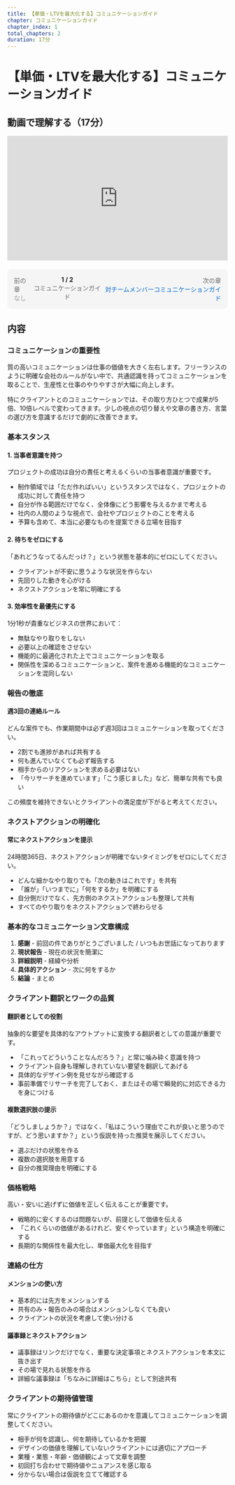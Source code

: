 ```yaml
---
title: 【単価・LTVを最大化する】コミュニケーションガイド
chapter: コミュニケーションガイド
chapter_index: 1
total_chapters: 2
duration: 17分
---
```


# 【単価・LTVを最大化する】コミュニケーションガイド

## 動画で理解する（17分）

<div style="position: relative; padding-bottom: 56.25%; height: 0;"><iframe src="https://www.loom.com/embed/89d791c8ab7349b1bd7aeb4a9d16152e?sid=74dc4e3e-39b9-4910-b0d1-36d0ba682409" frameborder="0" webkitallowfullscreen mozallowfullscreen allowfullscreen style="position: absolute; top: 0; left: 0; width: 100%; height: 100%;"></iframe></div>

<div style="display: flex; justify-content: space-between; margin-top: 20px; margin-bottom: 20px; padding: 15px; background: #f5f5f5; border-radius: 8px;">
  <div style="text-align: left;">
    <span style="color: #666;">前の章</span><br>
    <span style="color: #999;">なし</span>
  </div>
  <div style="text-align: center;">
    <strong>1 / 2</strong><br>
    <span style="font-size: 14px; color: #666;">コミュニケーションガイド</span>
  </div>
  <div style="text-align: right;">
    <span style="color: #666;">次の章</span><br>
    <a href="./02_【対チームメンバー】コミュニケーションガイド.md" style="color: #0066cc; text-decoration: none;">対チームメンバーコミュニケーションガイド</a>
  </div>
</div>

## 内容

### コミュニケーションの重要性

質の高いコミュニケーションは仕事の価値を大きく左右します。フリーランスのように明確な会社のルールがない中で、共通認識を持ってコミュニケーションを取ることで、生産性と仕事のやりやすさが大幅に向上します。

特にクライアントとのコミュニケーションでは、その取り方ひとつで成果が5倍、10倍レベルで変わってきます。少しの視点の切り替えや文章の書き方、言葉の選び方を意識するだけで劇的に改善できます。

### 基本スタンス

#### 1. 当事者意識を持つ

プロジェクトの成功は自分の責任と考えるくらいの当事者意識が重要です。

- 制作領域では「ただ作ればいい」というスタンスではなく、プロジェクトの成功に対して責任を持つ
- 自分が作る範囲だけでなく、全体像にどう影響を与えるかまで考える
- 社内の人間のような視点で、会社やプロジェクトのことを考える
- 予算も含めて、本当に必要なものを提案できる立場を目指す

#### 2. 待ちをゼロにする

「あれどうなってるんだっけ？」という状態を基本的にゼロにしてください。

- クライアントが不安に思うような状況を作らない
- 先回りした動きを心がける
- ネクストアクションを常に明確にする

#### 3. 効率性を最優先にする

1分1秒が貴重なビジネスの世界において：

- 無駄なやり取りをしない
- 必要以上の確認をさせない
- 機能的に最適化された上でコミュニケーションを取る
- 関係性を深めるコミュニケーションと、案件を進める機能的なコミュニケーションを混同しない

### 報告の徹底

#### 週3回の連絡ルール

どんな案件でも、作業期間中は必ず週3回はコミュニケーションを取ってください。

- 2割でも進捗があれば共有する
- 何も進んでいなくても必ず報告する
- 相手からのリアクションを求める必要はない
- 「今リサーチを進めています」「こう感じました」など、簡単な共有でも良い

この頻度を維持できないとクライアントの満足度が下がると考えてください。

### ネクストアクションの明確化

#### 常にネクストアクションを提示

24時間365日、ネクストアクションが明確でないタイミングをゼロにしてください。

- どんな細かなやり取りでも「次の動きはこれです」を共有
- 「誰が」「いつまでに」「何をするか」を明確にする
- 自分側だけでなく、先方側のネクストアクションも整理して共有
- すべてのやり取りをネクストアクションで終わらせる

### 基本的なコミュニケーション文章構成

1. **感謝** - 前回の件でありがとうございました / いつもお世話になっております
2. **現状報告** - 現在の状況を簡潔に
3. **詳細説明** - 経緯や分析
4. **具体的アクション** - 次に何をするか
5. **結論** - まとめ

### クライアント翻訳とワークの品質

#### 翻訳者としての役割

抽象的な要望を具体的なアウトプットに変換する翻訳者としての意識が重要です。

- 「これってどういうことなんだろう？」と常に噛み砕く意識を持つ
- クライアント自身も理解しきれていない要望を翻訳してあげる
- 具体的なデザイン例を見せながら確認する
- 事前準備でリサーチを完了しておく、またはその場で瞬発的に対応できる力を身につける

#### 複数選択肢の提示

「どうしましょうか？」ではなく、「私はこういう理由でこれが良いと思うのですが、どう思いますか？」という仮説を持った推奨を展示してください。

- 選ぶだけの状態を作る
- 複数の選択肢を用意する
- 自分の推奨理由を明確にする

### 価格戦略

高い・安いに逃げずに価値を正しく伝えることが重要です。

- 戦略的に安くするのは問題ないが、前提として価値を伝える
- 「これくらいの価値があるけれど、安くやっています」という構造を明確にする
- 長期的な関係性を最大化し、単価最大化を目指す

### 連絡の仕方

#### メンションの使い方

- 基本的には先方をメンションする
- 共有のみ・報告のみの場合はメンションしなくても良い
- クライアントの状況を考慮して使い分ける

#### 議事録とネクストアクション

- 議事録はリンクだけでなく、重要な決定事項とネクストアクションを本文に抜き出す
- その場で見れる状態を作る
- 詳細な議事録は「ちなみに詳細はこちら」として別途共有

### クライアントの期待値管理

常にクライアントの期待値がどこにあるのかを意識してコミュニケーションを調整してください。

- 相手が何を認識し、何を期待しているかを把握
- デザインの価値を理解していないクライアントには適切にアプローチ
- 業種・業態・年齢・価値観によって文章を調整
- 初回打ち合わせで期待値やニュアンスを感じ取る
- 分からない場合は仮説を立てて確認する